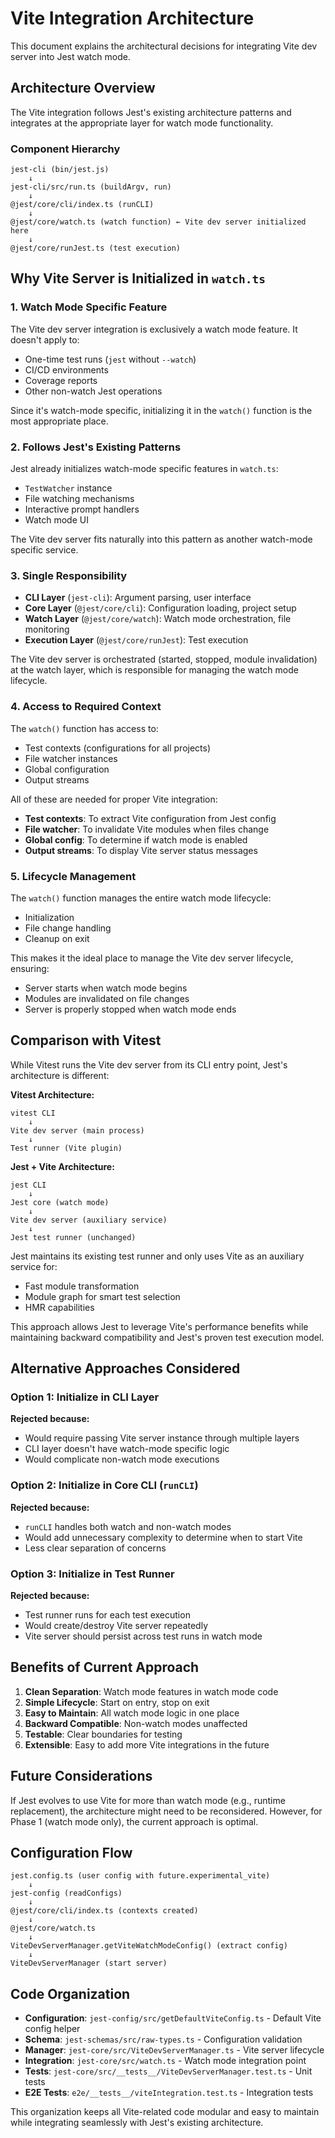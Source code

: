 # Vite Integration Architecture

This document explains the architectural decisions for integrating Vite dev server into Jest watch mode.

## Architecture Overview

The Vite integration follows Jest's existing architecture patterns and integrates at the appropriate layer for watch mode functionality.

### Component Hierarchy

```
jest-cli (bin/jest.js)
    ↓
jest-cli/src/run.ts (buildArgv, run)
    ↓
@jest/core/cli/index.ts (runCLI)
    ↓
@jest/core/watch.ts (watch function) ← Vite dev server initialized here
    ↓
@jest/core/runJest.ts (test execution)
```

## Why Vite Server is Initialized in `watch.ts`

### 1. **Watch Mode Specific Feature**

The Vite dev server integration is exclusively a watch mode feature. It doesn't apply to:
- One-time test runs (`jest` without `--watch`)
- CI/CD environments
- Coverage reports
- Other non-watch Jest operations

Since it's watch-mode specific, initializing it in the `watch()` function is the most appropriate place.

### 2. **Follows Jest's Existing Patterns**

Jest already initializes watch-mode specific features in `watch.ts`:
- `TestWatcher` instance
- File watching mechanisms
- Interactive prompt handlers
- Watch mode UI

The Vite dev server fits naturally into this pattern as another watch-mode specific service.

### 3. **Single Responsibility**

- **CLI Layer** (`jest-cli`): Argument parsing, user interface
- **Core Layer** (`@jest/core/cli`): Configuration loading, project setup
- **Watch Layer** (`@jest/core/watch`): Watch mode orchestration, file monitoring
- **Execution Layer** (`@jest/core/runJest`): Test execution

The Vite dev server is orchestrated (started, stopped, module invalidation) at the watch layer, which is responsible for managing the watch mode lifecycle.

### 4. **Access to Required Context**

The `watch()` function has access to:
- Test contexts (configurations for all projects)
- File watcher instances
- Global configuration
- Output streams

All of these are needed for proper Vite integration:
- **Test contexts**: To extract Vite configuration from Jest config
- **File watcher**: To invalidate Vite modules when files change
- **Global config**: To determine if watch mode is enabled
- **Output streams**: To display Vite server status messages

### 5. **Lifecycle Management**

The `watch()` function manages the entire watch mode lifecycle:
- Initialization
- File change handling
- Cleanup on exit

This makes it the ideal place to manage the Vite dev server lifecycle, ensuring:
- Server starts when watch mode begins
- Modules are invalidated on file changes
- Server is properly stopped when watch mode ends

## Comparison with Vitest

While Vitest runs the Vite dev server from its CLI entry point, Jest's architecture is different:

**Vitest Architecture:**
```
vitest CLI
    ↓
Vite dev server (main process)
    ↓
Test runner (Vite plugin)
```

**Jest + Vite Architecture:**
```
jest CLI
    ↓
Jest core (watch mode)
    ↓
Vite dev server (auxiliary service)
    ↓
Jest test runner (unchanged)
```

Jest maintains its existing test runner and only uses Vite as an auxiliary service for:
- Fast module transformation
- Module graph for smart test selection
- HMR capabilities

This approach allows Jest to leverage Vite's performance benefits while maintaining backward compatibility and Jest's proven test execution model.

## Alternative Approaches Considered

### Option 1: Initialize in CLI Layer
**Rejected because:**
- Would require passing Vite server instance through multiple layers
- CLI layer doesn't have watch-mode specific logic
- Would complicate non-watch mode executions

### Option 2: Initialize in Core CLI (`runCLI`)
**Rejected because:**
- `runCLI` handles both watch and non-watch modes
- Would add unnecessary complexity to determine when to start Vite
- Less clear separation of concerns

### Option 3: Initialize in Test Runner
**Rejected because:**
- Test runner runs for each test execution
- Would create/destroy Vite server repeatedly
- Vite server should persist across test runs in watch mode

## Benefits of Current Approach

1. **Clean Separation**: Watch mode features in watch mode code
2. **Simple Lifecycle**: Start on entry, stop on exit
3. **Easy to Maintain**: All watch mode logic in one place
4. **Backward Compatible**: Non-watch modes unaffected
5. **Testable**: Clear boundaries for testing
6. **Extensible**: Easy to add more Vite integrations in the future

## Future Considerations

If Jest evolves to use Vite for more than watch mode (e.g., runtime replacement), the architecture might need to be reconsidered. However, for Phase 1 (watch mode only), the current approach is optimal.

## Configuration Flow

```
jest.config.ts (user config with future.experimental_vite)
    ↓
jest-config (readConfigs)
    ↓
@jest/core/cli/index.ts (contexts created)
    ↓
@jest/core/watch.ts
    ↓
ViteDevServerManager.getViteWatchModeConfig() (extract config)
    ↓
ViteDevServerManager (start server)
```

## Code Organization

- **Configuration**: `jest-config/src/getDefaultViteConfig.ts` - Default Vite config helper
- **Schema**: `jest-schemas/src/raw-types.ts` - Configuration validation
- **Manager**: `jest-core/src/ViteDevServerManager.ts` - Vite server lifecycle
- **Integration**: `jest-core/src/watch.ts` - Watch mode integration point
- **Tests**: `jest-core/src/__tests__/ViteDevServerManager.test.ts` - Unit tests
- **E2E Tests**: `e2e/__tests__/viteIntegration.test.ts` - Integration tests

This organization keeps all Vite-related code modular and easy to maintain while integrating seamlessly with Jest's existing architecture.
